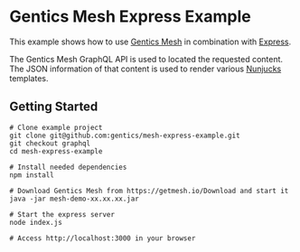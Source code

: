 # Gentics Mesh Express Example

This example shows how to use [Gentics Mesh](https://getmesh.io) in combination with [Express](http://expressjs.com/). 

The Gentics Mesh GraphQL API is used to located the requested content. The JSON information of that content is used to render various [Nunjucks](https://mozilla.github.io/nunjucks/) templates.

## Getting Started

```
# Clone example project
git clone git@github.com:gentics/mesh-express-example.git
git checkout graphql
cd mesh-express-example

# Install needed dependencies 
npm install

# Download Gentics Mesh from https://getmesh.io/Download and start it
java -jar mesh-demo-xx.xx.xx.jar

# Start the express server
node index.js

# Access http://localhost:3000 in your browser
```
